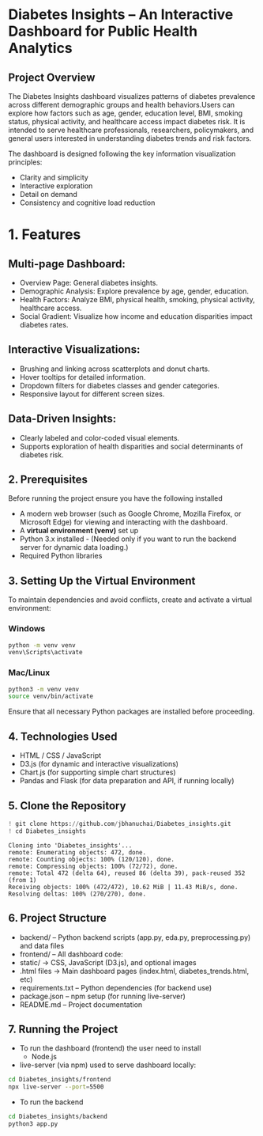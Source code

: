 # Diabetes Insights – An Interactive Dashboard for Public Health Analytics

## Project Overview
The Diabetes Insights dashboard visualizes patterns of diabetes prevalence across different demographic groups and health behaviors.Users can explore how factors such as age, gender, education level, BMI, smoking status, physical activity, and healthcare access impact diabetes risk. It is intended to serve healthcare professionals, researchers, policymakers, and general users interested in understanding diabetes trends and risk factors.

The dashboard is designed following the key information visualization principles:

- Clarity and simplicity
- Interactive exploration
- Detail on demand
- Consistency and cognitive load reduction

# 1. Features

## Multi-page Dashboard:
- Overview Page: General diabetes insights.
- Demographic Analysis: Explore prevalence by age, gender, education.
- Health Factors: Analyze BMI, physical health, smoking, physical activity, healthcare access.
- Social Gradient: Visualize how income and education disparities impact diabetes rates.
## Interactive Visualizations:
- Brushing and linking across scatterplots and donut charts.
- Hover tooltips for detailed information.
- Dropdown filters for diabetes classes and gender categories.
- Responsive layout for different screen sizes.
## Data-Driven Insights:
- Clearly labeled and color-coded visual elements.
- Supports exploration of health disparities and social determinants of diabetes risk.

## 2. Prerequisites

Before running the project ensure you have the following installed 

- A modern web browser (such as Google Chrome, Mozilla Firefox, or Microsoft Edge) for viewing and interacting with the dashboard.
- A **virtual environment (venv)** set up
- Python 3.x installed - (Needed only if you want to run the backend server for dynamic data loading.)
- Required Python libraries

## **3. Setting Up the Virtual Environment**

To maintain dependencies and avoid conflicts, create and activate a virtual environment:

### **Windows**
```bash
python -m venv venv
venv\Scripts\activate
```

### **Mac/Linux**
```bash
python3 -m venv venv
source venv/bin/activate
```

Ensure that all necessary Python packages are installed before proceeding.


## 4. Technologies Used

- HTML / CSS / JavaScript
- D3.js (for dynamic and interactive visualizations)
- Chart.js (for supporting simple chart structures)
- Pandas and Flask (for data preparation and API, if running locally)

## 5. Clone the Repository


```python
! git clone https://github.com/jbhanuchai/Diabetes_insights.git
! cd Diabetes_insights

```

    Cloning into 'Diabetes_insights'...
    remote: Enumerating objects: 472, done.
    remote: Counting objects: 100% (120/120), done.
    remote: Compressing objects: 100% (72/72), done.
    remote: Total 472 (delta 64), reused 86 (delta 39), pack-reused 352 (from 1)
    Receiving objects: 100% (472/472), 10.62 MiB | 11.43 MiB/s, done.
    Resolving deltas: 100% (270/270), done.


## 6. Project Structure 

- backend/ – Python backend scripts (app.py, eda.py, preprocessing.py) and data files
- frontend/ – All dashboard code:
- static/ → CSS, JavaScript (D3.js), and optional images
- .html files → Main dashboard pages (index.html, diabetes_trends.html, etc)
- requirements.txt – Python dependencies (for backend use)
- package.json – npm setup (for running live-server)
- README.md – Project documentation

## 7. Running the Project 

- To run the dashboard (frontend) the user need to install 
   - Node.js
- live-server (via npm) used to serve dashboard locally:

```bash
cd Diabetes_insights/frontend
npx live-server --port=5500
```

- To run the backend 

```bash
cd Diabetes_insights/backend
python3 app.py  
```
